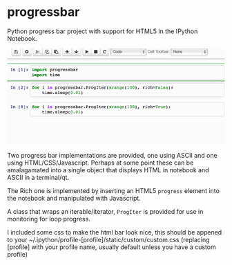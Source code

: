 progressbar
===========

Python progress bar project with support for HTML5 in the IPython Notebook.

![Demo](Demo/Demo.gif?raw=true "Demo")

Two progress bar implementations are provided, one using ASCII and one using HTML/CSS/Javascript.  Perhaps at some point these can be amalagamated into a single object that displays HTML in notebook and ASCII in a terminal/qt.

The Rich one is implemented by inserting an HTML5 `progress` element into the notebook and manipulated with Javascript.

A class that wraps an iterable/iterator, `ProgIter` is provided for use in monitoring for loop progress.

I included some css to make the html bar look nice, this should be appened to your ~/.ipython/profile-[profile]/static/custom/custom.css (replacing [profile] with your profile name, usually default unless you have a custom profile)

